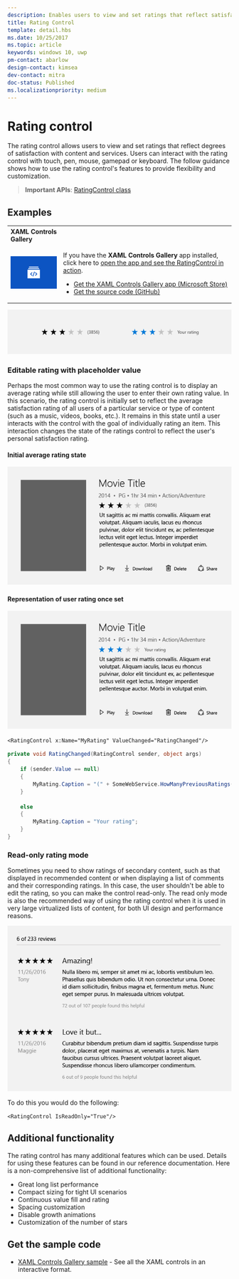```yaml
---
description: Enables users to view and set ratings that reflect satisfaction with content and services. 
title: Rating Control
template: detail.hbs
ms.date: 10/25/2017
ms.topic: article
keywords: windows 10, uwp
pm-contact: abarlow
design-contact: kimsea
dev-contact: mitra
doc-status: Published
ms.localizationpriority: medium
---
```

# Rating control

The rating control allows users to view and set ratings that reflect degrees of satisfaction with content and services. Users can interact with the rating control with touch, pen, mouse, gamepad or keyboard. The follow guidance shows how to use the rating control's features to provide flexibility and customization.

> **Important APIs**: [RatingControl class](https://docs.microsoft.com/uwp/api/windows.ui.xaml.controls.ratingcontrol)

## Examples

<table>
<th align="left">XAML Controls Gallery<th>
<tr>
<td><img src="images/xaml-controls-gallery-app-icon-sm.png" alt="XAML controls gallery"></img></td>
<td>
    <p>If you have the <strong style="font-weight: semi-bold">XAML Controls Gallery</strong> app installed, click here to <a href="xamlcontrolsgallery:/item/RatingControl">open the app and see the RatingControl in action</a>.</p>
    <ul>
    <li><a href="https://www.microsoft.com/store/productId/9MSVH128X2ZT">Get the XAML Controls Gallery app (Microsoft Store)</a></li>
    <li><a href="https://github.com/Microsoft/Xaml-Controls-Gallery">Get the source code (GitHub)</a></li>
    </ul>
</td>
</tr>
</table>

![Example of Rating Control](images/rating_rs2_doc_ratings_intro.png)

### Editable rating with placeholder value

Perhaps the most common way to use the rating control is to display an average rating while still allowing the user to enter their own rating value. In this scenario, the rating control is initially set to reflect the average satisfaction rating of all users of a particular service or type of content (such as a music, videos, books, etc.). It remains in this state until a user interacts with the control with the goal of individually rating an item. This interaction changes the state of the ratings control to reflect the user's personal satisfaction rating.

#### Initial average rating state
![Initial Average Rating State](images/rating_rs2_doc_movie_aggregate.png)

#### Representation of user rating once set

![Representation of User Rating Once Set](images/rating_rs2_doc_movie_user.png)

```XAML
<RatingControl x:Name="MyRating" ValueChanged="RatingChanged"/>
```

```csharp
private void RatingChanged(RatingControl sender, object args)
{
    if (sender.Value == null)
    {
        MyRating.Caption = "(" + SomeWebService.HowManyPreviousRatings() + ")";
    }

    else
    {
        MyRating.Caption = "Your rating";
    }
}
```

### Read-only rating mode

Sometimes you need to show ratings of secondary content, such as that displayed in recommended content or when displaying a list of comments and their corresponding ratings. In this case, the user shouldn't be able to edit the rating, so you can make the control read-only.
The read only mode is also the recommended way of using the rating control when it is used in very large virtualized lists of content, for both UI design and performance reasons.

![Read-Only Long List](images/rating_rs2_doc_reviews.png)

To do this you would do the following:

```XAML
<RatingControl IsReadOnly="True"/>
```

## Additional functionality

The rating control has many additional features which can be used. Details for using these features can be found in our reference documentation.
Here is a non-comprehensive list of additional functionality:
-   Great long list performance
-   Compact sizing for tight UI scenarios
-   Continuous value fill and rating
-   Spacing customization
-   Disable growth animations
-   Customization of the number of stars

## Get the sample code

- [XAML Controls Gallery sample](https://github.com/Microsoft/Xaml-Controls-Gallery) - See all the XAML controls in an interactive format.